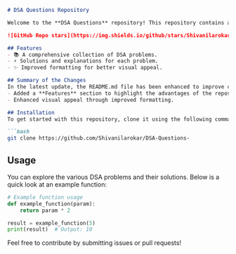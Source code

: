 ```markdown
# DSA Questions Repository

Welcome to the **DSA Questions** repository! This repository contains a collection of Data Structures and Algorithms (DSA) problems designed to help you enhance your coding skills.

![GitHub Repo stars](https://img.shields.io/github/stars/Shivanilarokar/DSA-Questions-) ![GitHub forks](https://img.shields.io/github/forks/Shivanilarokar/DSA-Questions-) ![GitHub issues](https://img.shields.io/github/issues/Shivanilarokar/DSA-Questions-)

## Features
- 📚 A comprehensive collection of DSA problems.
- ⚡ Solutions and explanations for each problem.
- ✨ Improved formatting for better visual appeal.

## Summary of the Changes
In the latest update, the README.md file has been enhanced to improve clarity and engagement. Here are the key changes made:
- Added a **Features** section to highlight the advantages of the repository.
- Enhanced visual appeal through improved formatting.

## Installation
To get started with this repository, clone it using the following command:

```bash
git clone https://github.com/Shivanilarokar/DSA-Questions-
```

## Usage
You can explore the various DSA problems and their solutions. Below is a quick look at an example function:

```python
# Example function usage
def example_function(param):
    return param * 2

result = example_function(5)
print(result)  # Output: 10
```

Feel free to contribute by submitting issues or pull requests!
```